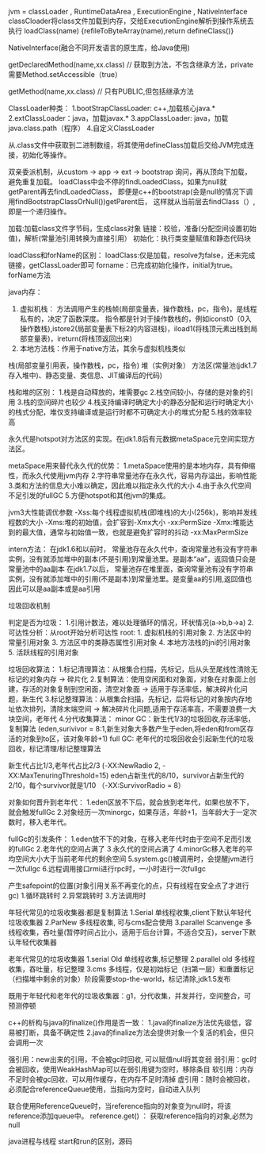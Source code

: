jvm = classLoader ,  RuntimeDataArea , ExecutionEngine , NativeInterface
classCloader将class文件加载到内存，交给ExecutionEngine解析到操作系统去执行
    loadClass(name) {refileToByteArray(name),return defineClass()} 


NativeInterface(融合不同开发语言的原生库，给Java使用)

getDeclaredMethod(name,xx.class) 
    // 获取到方法，不包含继承方法，private需要Method.setAccessible（true）

getMethod(name,xx.class) 
    // 只有PUBLIC,但包括继承方法

ClassLoader种类：
1.bootStrapClassLoader: c++,加载核心java.*
2.extClassLoader：java，加载javax.*
3.appClassLoader: java，加载java.class.path（程序）
4.自定义ClassLoader

从.class文件中获取到二进制数组，将其使用defineClass加载后交给JVM完成连接，初始化等操作。

双亲委派机制，从custom -> app -> ext -> bootstrap 询问，再从顶向下加载，避免重复加载。
loadClass中会不停的findLoadedClass，如果为null就getParent再去findLoadedClass，
即便是c++的bootstrap(会是null的情况下调用findBootstrapClassOrNull())getParent后，
这样就从当前层去findClass（）,即是一个递归操作。

加载:加载class文件字节码，生成class对象
链接：校验，准备(分配空间设置初始值)，解析(常量池引用转换为直接引用）
初始化：执行类变量赋值和静态代码块


loadClass和forName的区别：
loadClass:仅是加载，resolve为false，还未完成链接，getClassLoader即可
forname：已完成初始化操作，initial为true。forName方法

java内存：
1. 虚拟机栈：
    方法调用产生的栈帧(局部变量表，操作数栈，pc，指令)，是线程私有的，决定了函数深度。
    指令都是针对于操作数栈的，例如iconst0（0入操作数栈),istore2(局部变量表下标2的内容进栈)，iload1(将栈顶元素出栈到局部变量表)，ireturn(将栈顶返回出来)
2. 本地方法栈：作用于native方法，其余与虚拟机栈类似


栈(局部变量引用表，操作数栈，pc，指令)
堆（实例对象）
方法区(常量池(jdk1.7存入堆中)、静态变量、类信息、JIT编译后的代码)

栈和堆的区别：
1.栈是自动释放的，堆需要gc
2.栈空间较小，存储的是对象的引用
3.栈的空间碎片也较少
4.栈支持编译时确定大小的静态分配和运行时确定大小的栈式分配，堆仅支持编译或是运行时都不可确定大小的堆式分配
5.栈的效率较高

永久代是hotspot对方法区的实现。在jdk1.8后有元数据metaSpace元空间实现方法区。

metaSpace用来替代永久代的优势：
1.metaSpace使用的是本地内存，具有伸缩性，而永久代使用jvm内存
2.字符串常量池存在永久代，容易内存溢出，影响性能
3.类和方法的信息大小难以确定，因此难以指定永久代的大小
4.由于永久代空间不足引发的fullGC
5.方便hotspot和其他jvm的集成。

jvm3大性能调优参数
-Xss:每个线程虚拟机栈(即堆栈)的大小(256k)，影响并发线程数的大小
-Xms:堆的初始值，会扩容到-Xmx大小 -xx:PermSize 
-Xmx:堆能达到的最大值，通常与初始值一致，也就是避免扩容时的抖动 -xx:MaxPermSize


intern方法：
在jdk1.6和以前时，
    常量池存在永久代中，查询常量池有没有字符串实例，没有就添加堆中的副本(不是引用)到常量池里。是副本“aa”，返回值只会是常量池中的aa副本
在jdk1.7以后，
    常量池存在堆里面，查询常量池有没有字符串实例，没有就添加堆中的引用(不是副本)到常量池里。是变量aa的引用,返回值也因此可以是aa副本或是aa引用

垃圾回收机制

判定是否为垃圾：
1.引用计数法，难以处理循环的情况，环状情况(a->b,b->a)
2.可达性分析：从root开始分析可达性
            root: 1. 虚拟机栈的引用对象
                  2. 方法区中的常量引用对象
                  3. 方法区中的类静态属性引用对象
                  4. 本地方法栈的jni的引用对象
                  5. 活跃线程的引用对象

垃圾回收算法：
1.标记清理算法：从根集合扫描，先标记，后从头至尾线性清除无标记的对象内存 -> 碎片化
2.复制算法：使用空闲面和对象面，对象在对象面上创建，存活的对象复制到空闲面，清空对象面 -> 适用于存活率低，解决碎片化问题，新生代
3.标记整理算法：从根集合扫描，先标记，后将标记的对象按内存地址依次排列，清除末端空间 -> 解决碎片化问题,适用于存活率高，不需要浪费一大块空间，老年代
4.分代收集算法：
    minor GC：新生代1/3的垃圾回收,存活率低，复制算法
    (eden,surivivor = 8:1,新生对象大多数产生于eden,将eden和from区存活的对象到to区，该对象年龄+1)
    full GC: 老年代的垃圾回收会引起新生代的垃圾回收，标记清理/标记整理算法

新生代占比1/3,老年代占比2/3 (-XX:NewRadio 2, -XX:MaxTenuringThreshold=15)
eden占新生代的8/10，survivor占新生代的2/10，每个survivor就是1/10 （-XX:SurvivorRadio = 8）


对象如何晋升到老年代：
1.eden区放不下后，就会放到老年代，如果也放不下，就会触发fullGc
2.对象经历一次minorgc，如果存活，年龄+1，当年龄大于一定次数时，移入老年代。

fullGc的引发条件：
1.eden放不下的对象，在移入老年代时由于空间不足而引发的fullGc
2.老年代的空间占满了
3.永久代的空间占满了
4.minorGc移入老年的平均空间大小大于当前老年代的剩余空间
5.system.gc()被调用时，会提醒jvm进行一次fullgc
6.远程调用接口rmi进行rpc时，一小时进行一次fullgc


产生safepoint的位置(对象引用关系不再变化的点，只有线程在安全点了才进行gc)
1.循环跳转时
2.异常跳转时
3.方法调用时

年轻代常见的垃圾收集器:都是复制算法
1.Serial 单线程收集,client下默认年轻代垃圾收集器
2.ParNew 多线程收集, 可与cms配合使用
3.parallel Scanvenge 多线程收集，吞吐量(暂停时间占比小，适用于后台计算，不适合交互)，server下默认年轻代收集器

老年代常见的垃圾收集器
1.serial Old 单线程收集,标记整理
2.parallel old 多线程收集，吞吐量，标记整理
3.cms 多线程，仅是初始标记（扫第一层）和重置标记（扫描堆中剩余的对象）阶段需要stop-the-world，标记清除,jdk1.5发布

既用于年轻代和老年代的垃圾收集器：g1，分代收集，并发并行，空间整合，可预测停顿

c++的析构与java的finalize()作用是否一致：
1.java的finalize方法优先级低，容易被打断，具备不确定性
2.java的finalize方法会提供对象一个复活的机会，但只会调用一次


强引用：new出来的引用，不会被gc时回收, 可以赋值null将其变弱
弱引用：gc时会被回收，使用WeakHashMap可以在弱引用键为空时，移除条目
软引用：内存不足时会被gc回收，可以用作缓存，在内存不足时清掉
虚引用：随时会被回收，必须配合referenceQueue使用，当指向为空时，自动进入队列

联合使用ReferenceQueue时，当reference指向的对象变为null时，将该reference添加queue中。
reference.get() ： 获取reference指向的对象,必然为null


java进程与线程
start和run的区别，源码